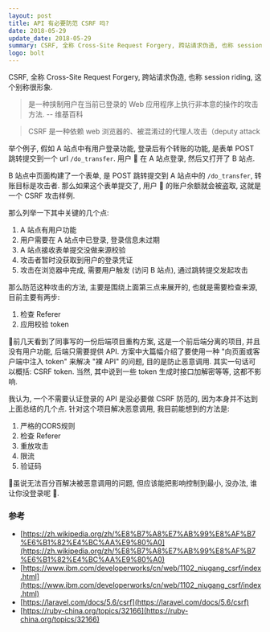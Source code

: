 ```yaml
---
layout: post
title: API 有必要防范 CSRF 吗?
date: 2018-05-29
update_date: 2018-05-29
summary: CSRF, 全称 Cross-Site Request Forgery, 跨站请求伪造, 也称 session riding, 这个别称很形象.
logo: bolt
---
```


CSRF, 全称 Cross-Site Request Forgery, 跨站请求伪造, 也称 session riding, 这个别称很形象.

> 是一种挟制用户在当前已登录的 Web 应用程序上执行非本意的操作的攻击方法. -- 维基百科

> CSRF 是一种依赖 web 浏览器的、被混淆过的代理人攻击（deputy attack

举个例子, 假如 A 站点中有用户登录功能, 登录后有个转账的功能, 是表单 POST 跳转提交到一个 url `/do_transfer`. 用户 🐷 在 A 站点登录, 然后又打开了 B 站点.

B 站点中页面构建了一个表单, 是 POST 跳转提交到 A 站点中的 `/do_transfer`, 转账目标是攻击者. 那么如果这个表单提交了, 用户 🐷 的账户余额就会被盗取, 这就是一个 CSRF 攻击样例.

那么列举一下其中关键的几个点:
1. A 站点有用户功能
2. 用户需要在 A 站点中已登录, 登录信息未过期
3. A 站点接收表单提交没做来源校验
4. 攻击者暂时没获取到用户的登录凭证
5. 攻击在浏览器中完成, 需要用户触发 (访问 B 站点), 通过跳转提交发起攻击

那么防范这种攻击的方法, 主要是围绕上面第三点来展开的, 也就是需要检查来源, 目前主要有两步:
1. 检查 Referer
2. 应用校验 token


前几天看到了同事写的一份后端项目重构方案, 这是一个前后端分离的项目, 并且没有用户功能, 后端只需要提供 API. 方案中大篇幅介绍了要使用一种 "向页面或客户端中注入 token" 来解决 "裸 API" 的问题, 目的是防止恶意调用. 其实一句话可以概括: CSRF token. 当然, 其中说到一些 token 生成时接口加解密等等, 这都不影响. 

我认为, 一个不需要认证登录的 API 是没必要做 CSRF 防范的, 因为本身并不达到上面总结的几个点. 针对这个项目解决恶意调用, 我目前能想到的方法是:

1. 严格的CORS规则
2. 检查 Referer
3. 重放攻击
4. 限流
5. 验证码

虽说无法百分百解决被恶意调用的问题, 但应该能把影响控制到最小, 没办法, 谁让你没登录呢 🤪.

### 参考
- [https://zh.wikipedia.org/zh/%E8%B7%A8%E7%AB%99%E8%AF%B7%E6%B1%82%E4%BC%AA%E9%80%A0](https://zh.wikipedia.org/zh/%E8%B7%A8%E7%AB%99%E8%AF%B7%E6%B1%82%E4%BC%AA%E9%80%A0)
- [https://www.ibm.com/developerworks/cn/web/1102_niugang_csrf/index.html](https://www.ibm.com/developerworks/cn/web/1102_niugang_csrf/index.html)
- [https://laravel.com/docs/5.6/csrf](https://laravel.com/docs/5.6/csrf)
- [https://ruby-china.org/topics/32166](https://ruby-china.org/topics/32166)
